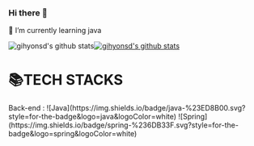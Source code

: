 ### Hi there 👋
🌱 I’m currently learning java

![gihyonsd's github stats](https://github-readme-stats.vercel.app/api?username=gihyonsd&show_icons=true)[![gihyonsd's github stats](https://github-readme-stats.vercel.app/api/top-langs/?username=gihyonsd&show_icons=true&hide_border=true&title_color=004386&icon_color=004386&layout=compact)](https://github.com/gihyonsd)

<div><h1>📚TECH STACKS</h1></div>
Back-end : ![Java](https://img.shields.io/badge/java-%23ED8B00.svg?style=for-the-badge&logo=java&logoColor=white) ![Spring](https://img.shields.io/badge/spring-%236DB33F.svg?style=for-the-badge&logo=spring&logoColor=white)

<!--
**gihyonsd/gihyonsd** is a ✨ _special_ ✨ repository because its `README.md` (this file) appears on your GitHub profile.

Here are some ideas to get you started:

- 🔭 I’m currently working on ...
- 🌱 I’m currently learning ...
- 👯 I’m looking to collaborate on ...
- 🤔 I’m looking for help with ...
- 💬 Ask me about ...
- 📫 How to reach me: ...
- 😄 Pronouns: ...
- ⚡ Fun fact: ...
-->
